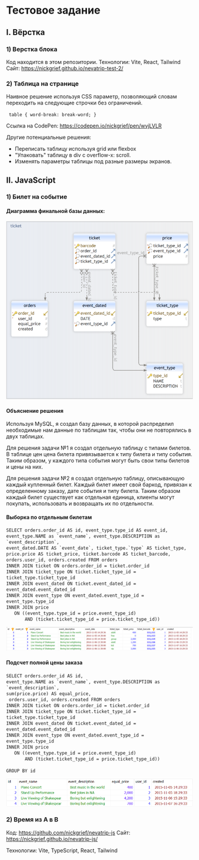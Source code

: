 
# Тестовое задание

## I. Вёрстка

### 1) Верстка блока

Код находится в этом репозитории. Технологии: Vite, React, Tailwind
Сайт: https://nickgrief.github.io/nevatrip-test-2/

### 2) Таблица на странице

Наивное решение используя CSS параметр, позволяющий словам переходить на следующие строчки без ограничений.

` table {
    word-break: break-word;
}`

Ссылка на CodePen: https://codepen.io/nickgrief/pen/wvjLVLR

Другие потенциальные решения:
* Переписать таблицу используя grid или flexbox
* "Упаковать" таблицу в div с overflow-x: scroll. 
* Изменять параметры таблицы под разные размеры экранов.

## II. JavaScript

### 1) Билет на событие

#### Диаграмма финальной базы данных:

![Table Image](./public/Nevatrip%20%D1%82%D0%B0%D0%B1%D0%BB%D0%B8%D1%86%D0%B0.png)

#### Объяснение решения

Используя MySQL, я создал базу данных, в которой распределил необходимые нам данные по таблицам так, чтобы они не повторялись в двух таблицах. 

Для решения задачи №1 я создал отдельную таблицу с типами билетов. В таблице цен цена билета привязывается к типу билета и типу события. Таким образом, у каждого типа события могут быть свои типы билетов и цены на них.

Для решения задачи №2 я создал отдельную таблицу, описывающую каждый купленный билет. Каждый билет имеет свой баркод, привязан к определенному заказу, дате события и типу билета. Таким образом каждый билет существует как отдельная единица, клиенты могут покупать, использовать и возвращать их по отдельности.

#### Выборка по отдельным билетам

```
SELECT orders.order_id AS id, event_type.type_id AS event_id,
event_type.NAME as `event_name`, event_type.DESCRIPTION as `event_description`,
event_dated.DATE AS `event_date`, ticket_type.`type` AS ticket_type,
price.price AS ticket_price, ticket.barcode AS ticket_barcode, orders.user_id, orders.created FROM orders 
INNER JOIN ticket ON orders.order_id = ticket.order_id
INNER JOIN ticket_type ON ticket.ticket_type_id = ticket_type.ticket_type_id
INNER JOIN event_dated ON ticket.event_dated_id = event_dated.event_dated_id
INNER JOIN event_type ON event_dated.event_type_id = event_type.type_id
INNER JOIN price
   ON ((event_type.type_id = price.event_type_id)
       AND (ticket.ticket_type_id = price.ticket_type_id))
```

![Table By Tickets Image](./public/selectionByTickets.png)

#### Подсчет полной цены заказа

```
SELECT orders.order_id AS id,
event_type.NAME as `event_name`, event_type.DESCRIPTION as `event_description`,
sum(price.price) AS equal_price,
 orders.user_id, orders.created FROM orders 
INNER JOIN ticket ON orders.order_id = ticket.order_id
INNER JOIN ticket_type ON ticket.ticket_type_id = ticket_type.ticket_type_id
INNER JOIN event_dated ON ticket.event_dated_id = event_dated.event_dated_id
INNER JOIN event_type ON event_dated.event_type_id = event_type.type_id
INNER JOIN price
   ON ((event_type.type_id = price.event_type_id)
       AND (ticket.ticket_type_id = price.ticket_type_id))
       
GROUP BY id
```

![Table By Tickets Image](./public/selectionByOrder.png)


### 2) Время из A в B

Код: https://github.com/nickgrief/nevatrip-js
Сайт: https://nickgrief.github.io/nevatrip-js/

Технологии: Vite, TypeScript, React, Tailwind


